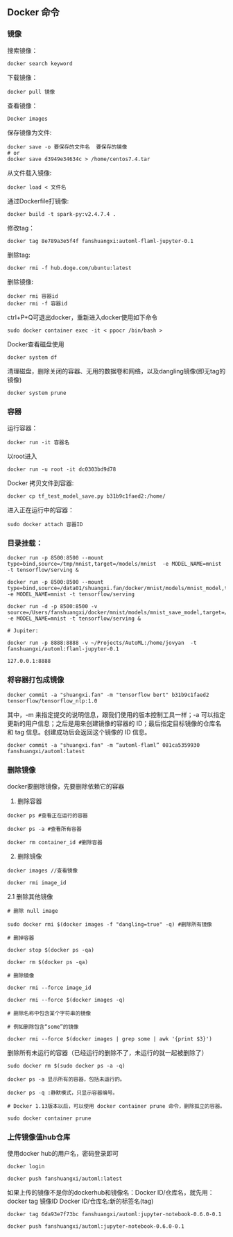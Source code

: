 
## Docker 命令

### 镜像

搜索镜像：
```
docker search keyword
```

下载镜像：
```
docker pull 镜像
```

查看镜像：
```
Docker images
```

保存镜像为文件:
```
docker save -o 要保存的文件名  要保存的镜像
# or
docker save d3949e34634c > /home/centos7.4.tar
```

从文件载入镜像:
```
docker load < 文件名
```

通过Dockerfile打镜像:
```
docker build -t spark-py:v2.4.7.4 .
```

修改tag：
```
docker tag 8e789a3e5f4f fanshuangxi:automl-flaml-jupyter-0.1
```

删除tag:
```
docker rmi -f hub.doge.com/ubuntu:latest
```

删除镜像:
```
docker rmi 容器id
docker rmi -f 容器id
```

ctrl+P+Q可退出docker，重新进入docker使用如下命令

```
sudo docker container exec -it < ppocr /bin/bash >
```

Docker查看磁盘使用
```
docker system df
```
清理磁盘，删除关闭的容器、无用的数据卷和网络，以及dangling镜像(即无tag的镜像)
```
docker system prune
```

### 容器


运行容器：
```
docker run -it 容器名
```

以root进入
```
docker run -u root -it dc0303bd9d78
```

Docker 拷贝文件到容器:
```
docker cp tf_test_model_save.py b31b9c1faed2:/home/
```

进入正在运行中的容器：
```
sudo docker attach 容器ID
```

### 目录挂载：
```
docker run -p 8500:8500 --mount type=bind,source=/tmp/mnist,target=/models/mnist  -e MODEL_NAME=mnist -t tensorflow/serving &

docker run -p 8500:8500 --mount type=bind,source=/data01/shuangxi.fan/docker/mnist/models/mnist_model,target=/models/mnist -e MODEL_NAME=mnist -t tensorflow/serving

docker run -d -p 8500:8500 -v source=/Users/fanshuangxi/docker/mnist/models/mnist_save_model,target=/models/mnist -e MODEL_NAME=mnist -t tensorflow/serving &

# Jupiter:

docker run -p 8888:8888 -v ~/Projects/AutoML:/home/jovyan  -t fanshuangxi/automl:flaml-jupyter-0.1

127.0.0.1:8888
```

### 将容器打包成镜像
```
docker commit -a "shuangxi.fan" -m "tensorflow bert" b31b9c1faed2 tensorflow/tensorflow_nlp:1.0
```

其中，-m 来指定提交的说明信息，跟我们使用的版本控制工具一样；-a 可以指定更新的用户信息；之后是用来创建镜像的容器的 ID；最后指定目标镜像的仓库名和 tag 信息。创建成功后会返回这个镜像的 ID 信息。
```
docker commit -a "shuangxi.fan" -m “automl-flaml” 081ca5359930 fanshuangxi/automl:latest
```

### 删除镜像

docker要删除镜像，先要删除依赖它的容器

1. 删除容器
```
docker ps #查看正在运行的容器

docker ps -a #查看所有容器

docker rm container_id #删除容器
```
2. 删除镜像
```
docker images //查看镜像

docker rmi image_id
```
2.1 删除其他镜像
```
# 删除 null image

sudo docker rmi $(docker images -f "dangling=true" -q) #删除所有镜像

# 删掉容器

docker stop $(docker ps -qa)

docker rm $(docker ps -qa)

# 删除镜像

docker rmi --force image_id

docker rmi --force $(docker images -q)

# 删除名称中包含某个字符串的镜像

# 例如删除包含“some”的镜像

docker rmi --force $(docker images | grep some | awk '{print $3}')
```

删除所有未运行的容器（已经运行的删除不了，未运行的就一起被删除了）
```
sudo docker rm $(sudo docker ps -a -q)

docker ps -a 显示所有的容器，包括未运行的。

docker ps -q :静默模式，只显示容器编号。

# Docker 1.13版本以后，可以使用 docker container prune 命令，删除孤立的容器。

sudo docker container prune
```

### 上传镜像值hub仓库

使用docker hub的用户名，密码登录即可
```
docker login

docker push fanshuangxi/automl:latest
```

如果上传的镜像不是你的dockerhub和镜像名：Docker ID/仓库名，就先用：docker tag 镜像ID Docker ID/仓库名:新的标签名(tag)
```
docker tag 6da93e7f73bc fanshuangxi/automl:jupyter-notebook-0.6.0-0.1

docker push fanshuangxi/automl:jupyter-notebook-0.6.0-0.1
```



